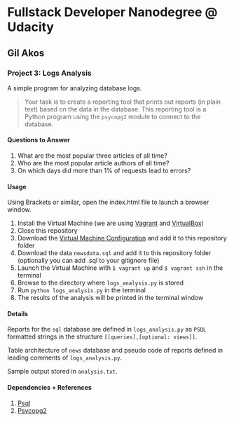 # Fullstack Developer Nanodegree @ Udacity
## Gil Akos

### Project 3: Logs Analysis
A simple program for analyzing database logs.

> Your task is to create a reporting tool that prints out reports (in plain text) based on the data in the database. This reporting tool is a Python program using the `psycopg2` module to connect to the database.

#### Questions to Answer
1. What are the most popular three articles of all time?
2. Who are the most popular article authors of all time?
3. On which days did more than 1% of requests lead to errors?

#### Usage
Using Brackets or similar, open the index.html file to launch a browser window.
1. Install the Virtual Machine (we are using [Vagrant](https://www.vagrantup.com/) and [VirtualBox](https://www.virtualbox.org/wiki/Download_Old_Builds_5_1))
2. Close this repository
3. Download the [Virtual Machine Configuration](https://d17h27t6h515a5.cloudfront.net/topher/2017/August/59822701_fsnd-virtual-machine/fsnd-virtual-machine.zip) and add it to this repository folder
4. Download the data `newsdata.sql` and add it to this repository folder (optionally you can add .sql to your gitignore file)
5. Launch the Virtual Machine with `$ vagrant up` and `$ vagrant ssh` in the terminal
6. Browse to the directory where `logs_analysis.py` is stored
7. Run `python logs_analysis.py` in the terminal
8. The results of the analysis will be printed in the terminal window

#### Details
Reports for the `sql` database are defined in `logs_analysis.py` as `PSQL` formatted strings in the structure `[[queries],[optional: views]]`. 

Table architecture of `news` database and pseudo code of reports defined in leading comments of `logs_analysis.py`.

Sample output stored in `analysis.txt`.

#### Dependencies + References
1. [Psql](http://postgresguide.com/utilities/psql.html)
2. [Psycopg2](http://initd.org/psycopg/)
